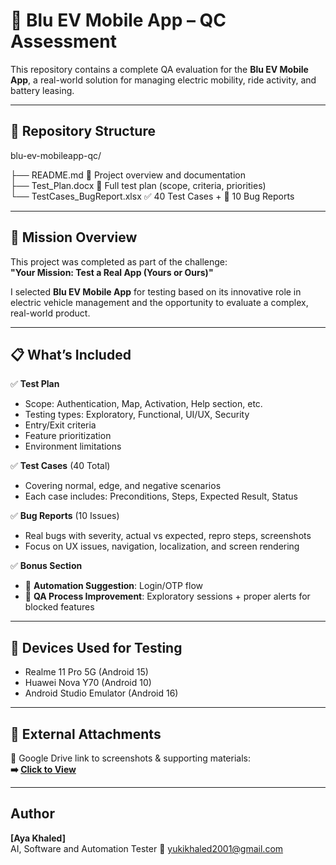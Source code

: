 # 🚗 Blu EV Mobile App – QC Assessment

This repository contains a complete QA evaluation for the **Blu EV Mobile App**, a real-world solution for managing electric mobility, ride activity, and battery leasing.

---

## 📁 Repository Structure
blu-ev-mobileapp-qc/

├── README.md                   📘 Project overview and documentation  
├── Test_Plan.docx              🧪 Full test plan (scope, criteria, priorities)    
└── TestCases_BugReport.xlsx    ✅ 40 Test Cases + 🐞 10 Bug Reports 


---

## 🎯 Mission Overview

This project was completed as part of the challenge:  
**"Your Mission: Test a Real App (Yours or Ours)"**

I selected **Blu EV Mobile App** for testing based on its innovative role in electric vehicle management and the opportunity to evaluate a complex, real-world product.

---

## 📋 What’s Included

✅ **Test Plan**  
- Scope: Authentication, Map, Activation, Help section, etc.  
- Testing types: Exploratory, Functional, UI/UX, Security  
- Entry/Exit criteria  
- Feature prioritization  
- Environment limitations

✅ **Test Cases** (40 Total)  
- Covering normal, edge, and negative scenarios  
- Each case includes: Preconditions, Steps, Expected Result, Status

✅ **Bug Reports** (10 Issues)  
- Real bugs with severity, actual vs expected, repro steps, screenshots  
- Focus on UX issues, navigation, localization, and screen rendering

✅ **Bonus Section**  
- 🔁 **Automation Suggestion**: Login/OTP flow  
- 🚀 **QA Process Improvement**: Exploratory sessions + proper alerts for blocked features

---

## 📱 Devices Used for Testing

- Realme 11 Pro 5G (Android 15)
- Huawei Nova Y70 (Android 10)
- Android Studio Emulator (Android 16)

---

## 📎 External Attachments

📂 Google Drive link to screenshots & supporting materials:  
**➡️ [Click to View]([https://your-google-drive-link.com](https://drive.google.com/drive/folders/1kw_5jjAmd0-xnutaGOT9GlmxU1Babvk6?usp=sharing))**

---

## Author

**[Aya Khaled]**  
AI, Software and Automation Tester
📧 yukikhaled2001@gmail.com  





